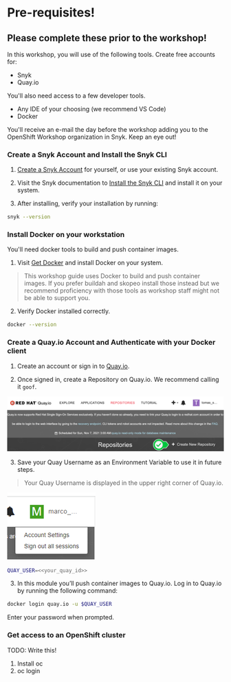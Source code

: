 # Pre-requisites!
## Please complete these prior to the workshop! 

In this workshop, you will use of the following tools. Create free accounts for:
- Snyk
- Quay.io

You'll also need access to a few developer tools.
- Any IDE of your choosing (we recommend VS Code)
- Docker

You'll receive an e-mail the day before the workshop adding you to the OpenShift Workshop organization in Snyk. Keep an eye out! 

### Create a Snyk Account and Install the Snyk CLI

1. [Create a Snyk Account](https://app.snyk.io/login?utm_campaign=RHPDS&utm_medium=Partner&utm_source=Red-Hat) for yourself, or use your existing Snyk account. 

2. Visit the Snyk documentation to [Install the Snyk CLI](https://docs.snyk.io/features/snyk-cli/install-the-snyk-cli) and install it on your system. 

3. After installing, verify your installation by running: 

```sh
snyk --version
```

### Install Docker on your workstation

You'll need docker tools to build and push container images. 

1. Visit [Get Docker](https://docs.docker.com/get-docker/) and install Docker on your system. 

> This workshop guide uses Docker to build and push container images. If you prefer buildah and skopeo install those instead but we recommend proficiency with those tools as workshop staff might not be able to support you. 

2. Verify Docker installed correctly.

```sh
docker --version
```

### Create a Quay.io Account and Authenticate with your Docker client

1. Create an account or sign in to [Quay.io](https://quay.io).

2. Once signed in, create a Repository on Quay.io. We recommend calling it `goof`.

![Create Repo](images/quay-repo.png)

3. Save your Quay Username as an Environment Variable to use it in future steps. 

> Your Quay Username is displayed in the upper right corner of Quay.io. 

![Quay Avatar](./images/quay-user-avatar.png)

```sh
QUAY_USER=<<your_quay_id>>
```

3. In this module you’ll push container images to Quay.io. Log in to Quay.io by running the following command:

```sh
docker login quay.io -u $QUAY_USER
```

Enter your password when prompted.

### Get access to an OpenShift cluster
TODO: Write this!
1. Install oc
2. oc login
